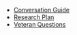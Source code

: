 - [Conversation Guide](https://github.com/department-of-veterans-affairs/va.gov-team/blob/master/products/health-care/questionnaire/discovery/user-research/conversation-guide.md)
- [Research Plan](https://github.com/department-of-veterans-affairs/va.gov-team/blob/master/products/health-care/questionnaire/discovery/user-research/research-plan.md)
- [Veteran Questions](https://github.com/department-of-veterans-affairs/va.gov-team/blob/master/products/health-care/questionnaire/discovery/user-research/veteran-questions.md)
